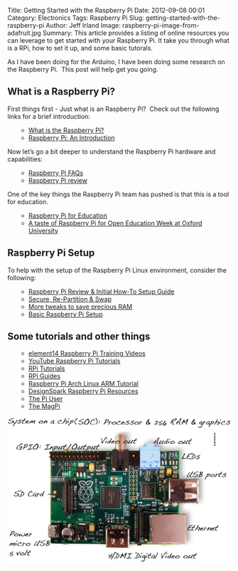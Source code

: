 Title: Getting Started with the Raspberry Pi
Date: 2012-09-08 00:01
Category: Electronics
Tags: Raspberry Pi 
Slug: getting-started-with-the-raspberry-pi
Author: Jeff Irland
Image: raspberry-pi-image-from-adafruit.jpg
Summary: This article provides a listing of online resources you can leverage to get started with your Raspberry Pi.  It take you through what is a RPi, how to set it up, and some basic tutorals.

As I have been doing for the Arduino, I have been doing some research on the Raspberry Pi.  This post will help get you going.
<h2>What is a Raspberry Pi?</h2>
First things first - Just what is an Raspberry Pi?  Check out the following links for a brief introduction:
<ul>
<ul>
	<li><a href="http://www.extremetech.com/computing/124317-what-is-raspberry-pi-2">What is the Raspberry Pi?</a></li>
	<li><a href="http://media.podcasts.ox.ac.uk/oucs/openspires/raspberrypi_intro_09032012.mp4">Raspberry Pi: An Introduction</a></li>
</ul>
</ul>
Now let’s go a bit deeper to understand the Raspberry Pi hardware and capabilities:
<ul>
<ul>
	<li><a href="http://www.raspberrypi.org/faqs">Raspberry Pi FAQs</a></li>
	<li><a href="http://www.bit-tech.net/hardware/pcs/2012/04/16/raspberry-pi-review/1">Raspberry Pi review</a></li>
</ul>
</ul>
One of the key things the Raspberry Pi team has pushed is that this is a tool for education.
<ul>
<ul>
	<li><a href="http://www.youtube.com/watch?v=i14IEj646KM">Raspberry Pi for Education</a></li>
	<li><a href="http://blogs.oucs.ox.ac.uk/openspires/2012/03/31/a-taste-of-raspberry-pi-for-open-education-week-at-oxford-university/">A taste of Raspberry Pi for Open Education Week at Oxford University</a></li>
</ul>
</ul>
<h2>Raspberry Pi Setup</h2>
<strong></strong>To help with the setup of the Raspberry Pi Linux environment, consider the following:
<ul>
<ul>
	<li><a href="//www.techspot.com/review/527-raspberry-pi/">Raspberry Pi Review &amp; Initial How-To Setup Guide</a></li>
	<li><a href="https://projects.drogon.net/raspberry-pi/initial-setup1/">Secure, Re-Partition &amp; Swap</a></li>
	<li><a href="https://projects.drogon.net/raspberry-pi/initial-setup2/">More tweaks to save precious RAM</a></li>
	<li><a href="http://elsmorian.com/post/23366148056/basic-raspberry-pi-setup">Basic Raspberry Pi Setup</a></li>
</ul>
</ul>
<h2>Some tutorials and other things</h2>
<ul>
<ul>
	<li><a href="http://www.element14.com/community/docs/DOC-43015/l/raspberry-pi-training-videos">element14 Raspberry Pi Training Videos</a></li>
	<li><a href="http://www.youtube.com/user/RaspberryPiTutorials/videos">YouTube Raspberry Pi Tutorials</a></li>
	<li><a href="http://elinux.org/RPi_Tutorials">RPi Tutorials</a></li>
	<li><a href="http://elinux.org/RPi_Guides">RPi Guides</a></li>
	<li><a href="http://www.sparkfun.com/tutorials/372">Raspberry Pi Arch Linux ARM Tutorial</a></li>
	<li><a href="http://www.designspark.com/theme/raspberrypi">DesignSpark Raspberry Pi Resources</a></li>
	<li><a href="http://www.thepiuser.co.uk/">The Pi User</a></li>
	<li><a href="http://www.themagpi.com/">The MagPi</a></li>
</ul>
</ul>
<img class="aligncenter size-full wp-image-127" title="pi pic with comments" alt="pi picture with comments" src="/images/pi-pic-with-comments.jpg" width="545" height="335" />
